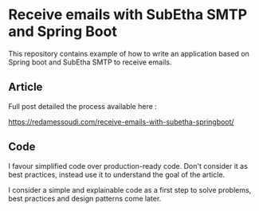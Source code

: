 # Receive emails with SubEtha SMTP and Spring Boot
This repository contains example of how to write an application based on Spring boot and SubEtha SMTP to receive emails.

## Article
Full post detailed the process available here : 

https://redamessoudi.com/receive-emails-with-subetha-springboot/ 

## Code
I favour simplified code over production-ready code. Don't consider it as best practices, instead use it to understand the goal of the article.

I consider a simple and explainable code as a first step to solve problems, best practices and design patterns come later.
